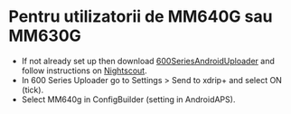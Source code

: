 # Pentru utilizatorii de MM640G sau MM630G

-   If not already set up then download [600SeriesAndroidUploader](https://pazaan.github.io/600SeriesAndroidUploader/) and follow instructions on [Nightscout](https://nightscout.github.io/uploader/setup/?h=uploader#medtronic-600-series-with-uploader).
-   In 600 Series Uploader go to Settings > Send to xdrip+ and select ON (tick).
-   Select MM640g in ConfigBuilder (setting in AndroidAPS).
